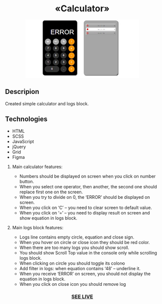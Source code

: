<h1 align="center">«Calculator»</h1>

<div align="center"><img src="img/readme.jpg"/></div>

<h2>Descripion</h2>
 Created simple calculator and logs block.

<h2>Technologies</h2>

+ HTML
+ SCSS
+ JavaScript
+ jQuery 
+ Grid 
+ Figma

1. Main calculator features:
   - Numbers should be displayed on screen when you click on number button.
   - When you select one operator, then another, the second one should replace first one on the screen.
   - When you try to divide on 0, the ‘ERROR’ should be displayed on screen.
   - When you click on ‘C’ – you need to clear screen to default value.
   - When you click on ‘=’ – you need to display result on screen and show equation in logs block.

2. Main logs block features:
   - Logs line contains empty circle, equation and close sign.
   - When you hover on circle or close icon they should be red color.
   - When there are too many logs you should show scroll.
   - You should show Scroll Top value in the console only while scrolling logs block.
   - When clicking on circle you should toggle its colorю
   - Add filter in logs: when equation contains ‘48’ – underline it.
   - When you receive ‘ERROR’ on screen, you should not display the equation in logs block.
   - When you click on close icon you should remove log

<h3 align="center"><a href="https://drozdovdenys.github.io/calculator/">SEE LIVE</a></h3>
